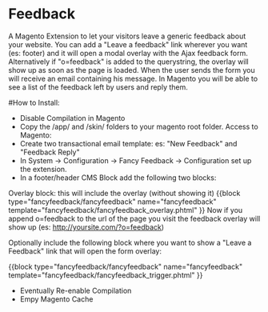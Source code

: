 Feedback
========

A Magento Extension to let your visitors leave a generic feedback about your website.
You can add a "Leave a feedback" link wherever you want (es: footer) and it will open a modal overlay with the Ajax feedback form.
Alternatively if "o=feedback" is added to the querystring, the overlay will show up as soon as the page is loaded.
When the user sends the form you will receive an email containing his message.
In Magento you will be able to see a list of the feedback left by users and reply them.

#How to Install:
- Disable Compilation in Magento
- Copy the /app/ and /skin/ folders to your magento root folder.
Access to Magento:
- Create two transactional email template: es: "New Feedback" and "Feedback Reply"
- In System -> Configuration -> Fancy Feedback -> Configuration set up the extension.
- In a footer/header CMS Block add the following two blocks:

Overlay block: this will include the overlay (without showing it)
{{block type="fancyfeedback/fancyfeedback" name="fancyfeedback" template="fancyfeedback/fancyfeedback_overlay.phtml" }}
Now if you append o=feedback to the url of the page you visit the feedback overlay will show up (es: http://yoursite.com/?o=feedback)

Optionally include the following block where you want to show a "Leave a Feedback" link that will open the form overlay:

{{block type="fancyfeedback/fancyfeedback" name="fancyfeedback" template="fancyfeedback/fancyfeedback_trigger.phtml" }}

- Eventually Re-enable Compilation
- Empy Magento Cache
